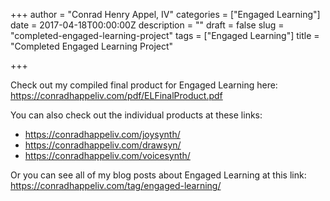 +++
author = "Conrad Henry Appel, IV"
categories = ["Engaged Learning"]
date = 2017-04-18T00:00:00Z
description = ""
draft = false
slug = "completed-engaged-learning-project"
tags = ["Engaged Learning"]
title = "Completed Engaged Learning Project"

+++

Check out my compiled final product for Engaged Learning here: https://conradhappeliv.com/pdf/ELFinalProduct.pdf

You can also check out the individual products at these links:

* https://conradhappeliv.com/joysynth/
* https://conradhappeliv.com/drawsyn/
* https://conradhappeliv.com/voicesynth/

Or you can see all of my blog posts about Engaged Learning at this link: https://conradhappeliv.com/tag/engaged-learning/